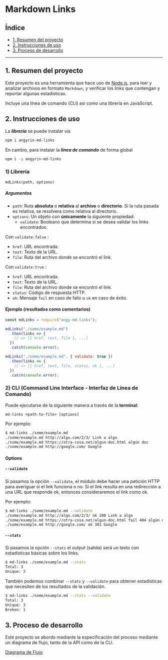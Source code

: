 # Markdown Links

## Índice

* [1. Resumen del proyecto](#1-resumen-del-proyecto)
* [2. Instrucciones de uso](#2-instrucciones-de-uso)
* [3. Proceso de desarrollo](#3-proceso-de-desarrollo)


***

## 1. Resumen del proyecto

Este proyecto es una herramienta que hace uso de [Node.js](https://nodejs.org/), para leer y analizar archivos
en formato `Markdown`, y verificar los links que contengan y reportar algunas estadísticas.

Incluye una línea de comando (CLI) así como una librería en JavaScript.

## 2. Instrucciones de uso
  
  La **_libreria_** se puede instalar via 
  ```sh
  npm i angyrin-md-links
  ```
  En cambio, para instalar la  **_linea de comando_** de forma global
   ```sh
  npm i -g angyrin-md-links
  ```

### 1) Libreria
`mdLinks(path, options)`

##### Argumentos

* `path`: Ruta **absoluta** o **relativa** al **archivo** o **directorio**.
Si la ruta pasada es relativa, se resolvera como relativa al directorio.
* `options`: Un objeto con **únicamente** la siguiente propiedad:
  - `validate`: Booleano que determina si se desea validar los links
    encontrados.

Con `validate:false` :

* `href`: URL encontrada.
* `text`:  Texto de la URL.
* `file`: Ruta del archivo donde se encontró el link.

Con `validate:true` :

* `href`: URL encontrada.
* `text`: Texto de la URL.
* `file`: Ruta del archivo donde se encontró el link.
* `status`: Código de respuesta HTTP.
* `ok`: Mensaje `fail` en caso de fallo u `ok` en caso de éxito.

#### Ejemplo (resultados como comentarios)

```js
const mdLinks = require("angy-md-links");

mdLinks("./some/example.md")
  .then(links => {
    // => [{ href, text, file }, ...]
  })
  .catch(console.error);

mdLinks("./some/example.md", { validate: true })
  .then(links => {
    // => [{ href, text, file, status, ok }, ...]
  })
  .catch(console.error);
```

### 2) CLI (Command Line Interface - Interfaz de Línea de Comando)

Puede ejecutarse de la siguiente manera a través de la **terminal**:

`md-links <path-to-file> [options]`

Por ejemplo:

```sh
$ md-links ./some/example.md
./some/example.md http://algo.com/2/3/ Link a algo
./some/example.md https://otra-cosa.net/algun-doc.html algún doc
./some/example.md http://google.com/ Google
```

#### Options

##### `--validate`

Si pasamos la opción `--validate`, el módulo debe hacer una petición HTTP para
averiguar si el link funciona o no. Si el link resulta en una redirección a una
URL que responde ok, entonces consideraremos el link como ok.

Por ejemplo:

```sh
$ md-links ./some/example.md --validate
./some/example.md http://algo.com/2/3/ ok 200 Link a algo
./some/example.md https://otra-cosa.net/algun-doc.html fail 404 algún doc
./some/example.md http://google.com/ ok 301 Google
```

##### `--stats`

Si pasamos la opción `--stats` el output (salida) será un texto con estadísticas
básicas sobre los links.

```sh
$ md-links ./some/example.md --stats
Total: 3
Unique: 3
```

También podemos combinar `--stats` y `--validate` para obtener estadísticas que
necesiten de los resultados de la validación.

```sh
$ md-links ./some/example.md --stats --validate
Total: 3
Unique: 3
Broken: 1
```

## 3. Proceso de desarrollo

Este proyecto se abordo mediante la especificación del proceso mediante un diagrama de flujo, tanto de la API como de la CLI.

[Diagrama de Flujo](https://www.figma.com/file/cPQudFDIPISdTzFCY3sQjd/Diagrama-de-Flujo?type=whiteboard&node-id=0-1)

